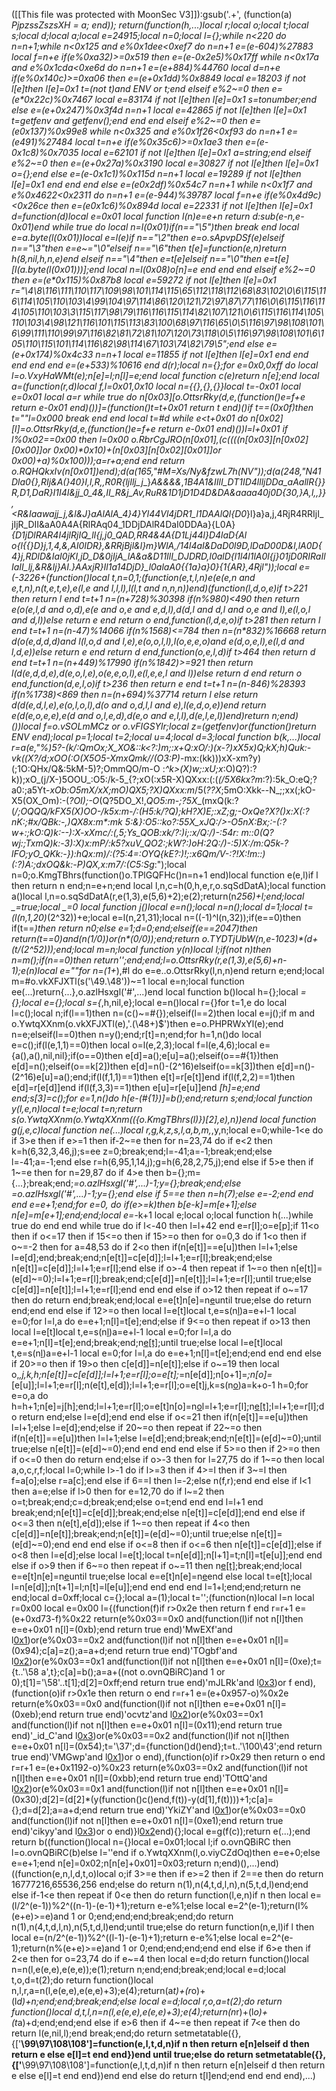  ([[This file was protected with MoonSec V3]]):gsub('.+', (function(a) _PjpzssZszsXH = a; end)); return(function(h,...)local r;local o;local t;local s;local d;local a;local e=24915;local n=0;local l={};while n<220 do n=n+1;while n<0x125 and e%0x1dee<0xef7 do n=n+1 e=(e-604)%27883 local f=n+e if(e%0xa32)>=0x519 then e=(e-0x2e5)%0x17ff while n<0x17a and e%0x1cda<0xe6d do n=n+1 e=(e+884)%44760 local d=n+e if(e%0x140c)>=0xa06 then e=(e+0x1dd)%0x8849 local e=18203 if not l[e]then l[e]=0x1 t=(not t)and _ENV or t;end elseif e%2~=0 then e=(e*0x22c)%0x7467 local e=83174 if not l[e]then l[e]=0x1 s=tonumber;end else e=(e+0x247)%0x3f4d n=n+1 local e=42865 if not l[e]then l[e]=0x1 t=getfenv and getfenv();end end end elseif e%2~=0 then e=(e*0x137)%0x99e8 while n<0x325 and e%0x1f26<0xf93 do n=n+1 e=(e*491)%27484 local t=n+e if(e%0x35c6)>=0x1ae3 then e=(e-0x1c8)%0x7035 local e=62101 if not l[e]then l[e]=0x1 a=string;end elseif e%2~=0 then e=(e+0x27a)%0x3190 local e=30827 if not l[e]then l[e]=0x1 o={};end else e=(e-0x1c1)%0x115d n=n+1 local e=19289 if not l[e]then l[e]=0x1 end end end else e=(e*0x2df)%0x54c7 n=n+1 while n<0x1f7 and e%0x4622<0x2311 do n=n+1 e=(e-944)%39787 local f=n+e if(e%0x4d9c)<0x26ce then e=(e*0x1c6)%0x894d local e=22331 if not l[e]then l[e]=0x1 d=function(d)local e=0x01 local function l(n)e=e+n return d:sub(e-n,e-0x01)end while true do local n=l(0x01)if(n=="\5")then break end local e=a.byte(l(0x01))local e=l(e)if n=="\2"then e=o.sApvpDSf(e)elseif n=="\3"then e=e~="\0"elseif n=="\6"then t[e]=function(e,n)return h(8,nil,h,n,e)end elseif n=="\4"then e=t[e]elseif n=="\0"then e=t[e][l(a.byte(l(0x01)))];end local n=l(0x08)o[n]=e end end end elseif e%2~=0 then e=(e*0x115)%0x87b8 local e=59272 if not l[e]then l[e]=0x1 r="\4\8\116\111\110\117\109\98\101\114\115\65\112\118\112\68\83\102\0\6\115\116\114\105\110\103\4\99\104\97\114\86\120\121\72\97\87\77\116\0\6\115\116\114\105\110\103\3\115\117\98\79\116\116\115\114\82\107\121\0\6\115\116\114\105\110\103\4\98\121\116\101\115\113\83\100\68\97\116\65\0\5\116\97\98\108\101\6\99\111\110\99\97\116\82\81\72\81\107\120\73\118\0\5\116\97\98\108\101\6\105\110\115\101\114\116\82\98\114\67\103\74\82\79\5";end else e=(e+0x174)%0x4c33 n=n+1 local e=11855 if not l[e]then l[e]=0x1 end end end end end e=(e+533)%10616 end d(r);local n={};for e=0x0,0xff do local l=o.VxyHaWMt(e);n[e]=l;n[l]=e;end local function c(e)return n[e];end local a=(function(r,d)local f,l=0x01,0x10 local n={{},{},{}}local t=-0x01 local e=0x01 local a=r while true do n[0x03][o.OttsrRky(d,e,(function()e=f+e return e-0x01 end)())]=(function()t=t+0x01 return t end)()if t==(0x0f)then t=""l=0x000 break end end local t=#d while e<t+0x01 do n[0x02][l]=o.OttsrRky(d,e,(function()e=f+e return e-0x01 end)())l=l+0x01 if l%0x02==0x00 then l=0x00 o.RbrCgJRO(n[0x01],(c((((n[0x03][n[0x02][0x00]]or 0x00)*0x10)+(n[0x03][n[0x02][0x01]]or 0x00)+a)%0x100)));a=r+a;end end return o.RQHQkxIv(n[0x01])end);d(a(165,"#M=Xs/Ny&fzwL7h(NV"));d(a(248,"N41Dla0{},RIj_&A(}40}I,l,R,,R0R{ljIlj_j__}_A&&&&_,_1B4A1&IIlI_DT1ID4llljDDa_aAallR{}}R,D1,DaR}I1I4I&jj_0_4&,II_R&j_Av,RuR&1D1jD1D4D&DA&aaaa40j0D{30,}A,l,,}},<R&Iaawajj_j,&l&J}aAlAlA_4}4}Yl44Vl4jDR1_l1DAAlQl{D0_}l}a}a,j,4RjR4RRIjI_jIjR_DII&aA0A4A{RlRAq04_1DDjDAlR4DaI0DDAa}{L0A}_{D1jDlRAR4I4jlRjIQ_lI{j,j0_QAD,RR4&4A{D1Lj44l}D4laD{Al o{l{{}D}j,1,4,&,AI0IDR},&RRjBjl&l}m}_WlA,/14l4aI&DaD0l9D,lDaD00D&l,lA0D{4}j,RDlD&IaI0jKI,jD_D&0jIjA_lA_&a&D11IlI_DJDRD,l0alD{l1l4l1lA0l{j}01jD0RIRaIlIaII_lj,&R&lj}AI.}AAxjR}Il1a14DjD}__l0alaA0{{1a}a}0}{1{AR},4Rjl_"));local e=(-3226+(function()local t,n=0,1;(function(e,t,l,n)e(e(e,n and e,t,n),n(t,e,t,e),e(l,e and l,l,l),l(l,t and n,n,n))end)(function(l,d,o,e)if t>221 then return l end t=t+1 n=(n+728)%30398 if(n%980)<490 then return e(o(e,l,d and o,d),e(e and o,e and e,d,l),d(d,l and d,l and o,e and l),e(l,o,l and d,l))else return e end return o end,function(l,d,e,o)if t>281 then return l end t=t+1 n=(n-47)%14066 if(n%1568)<=784 then n=(n*832)%16668 return d(o(e,d,d,d)and l(l,o,d and l,e),e(o,o,l,l),l(o,e,e,o)and e(d,o,e,l),e(l,d and l,d,e))else return e end return d end,function(o,e,l,d)if t>464 then return d end t=t+1 n=(n+449)%17990 if(n%1842)>=921 then return l(d(e,d,d,e),d(e,o,l,e),o(e,e,o,l),e(l,e,e,l and l))else return d end return o end,function(d,e,l,o)if t>236 then return e end t=t+1 n=(n-846)%28393 if(n%1738)<869 then n=(n+694)%37714 return l else return d(d(e,d,l,e),e(o,l,o,l),d(o and o,d,l,l and e),l(e,d,o,e))end return e(d(e,o,e,e),e(d and o,l,e,d),d(e,o and e,l,l),d(e,l,e,l))end)return n;end)())local f=o.vSOLmMCz or o.vFIGSYlr;local z=(getfenv)or(function()return _ENV end);local p=1;local t=2;local u=4;local d=3;local function b(k,...)local r=a(e,"%)5?-(k/:QmOx_;X_XO&::k<?:)m;:x+Q:_xO/:)(x-?)xX5x)Q;kX;h_)Quk:-vk((X?/d;xOO(:O(X5O5-XmxQmk//(O3:P)_-mx:(kk)))xX-xm?y)(;1O:QHx/Q&:5kM-5)?;OmmQO/m-O :_^k>(X)w;:xU;x_:O)Q?):?k));xO_(j/X-)5OOU_:O5:/k-5_{?;xO(:x5R-X)QXxx:(:(_(/5X6kx?m_:?):5k_O:eQ;?a0:;a5Yt-_xOb:O5mX/xX;mO)QX5;?X)QXxx:m_/5(_??X_;5mO:Xkk--N_;;xx(;kO-X5(OX_Om):-(_?OI);-O_(Q?5DO_X!,_QO5:m-;?5X__(mxQ(k:?(_/;_OQQQ/kFX5(X)_OO-/_k5x:m-/:(H5:k/?Q)_;_kH?X)E;:xZ;g;-OxQe?X?()x:X(:?nK:;#x/QBk:-,)QX8x:m*:mk 5:&}_:O5::ko?:55X_xJQ:/>-O5nX:_Bx;:-(:?w+:;kO:Q)k:--):X-xXmc/:(,5;Ys_QOB:xk/?:)i;:x/Q:/)-:54r:_ m::0(Q?wj:;TxmQ)k:-3):X)x:mP/:k5?xuV_QO2:;kW?:)oH:_2Q:/)-:5)X:_/m:Q5k-?lFO;yO_QKk:-}):hQx:m)/:(?5:4=_:OYQ{kE?:)!;:x6Qm/V-:?!X:_!m::)(:?)A:;dxOQ&k:-P)QX,x:m7/:(C5:Sg_:");local n=0;o.KmgTBhrs(function()o.TPlGQFHc()n=n+1 end)local function e(e,l)if l then return n end;n=e+n;end local l,n,c=h(0,h,e,r,o.sqSdDatA);local function a()local l,n=o.sqSdDatA(r,e(1,3),e(5,6)+2);e(2);return(n*256)+l;end;local _=true;local _=0 local function j()local e=n();local n=n();local d=1;local t=(l(n,1,20)*(2^32))+e;local e=l(n,21,31);local n=((-1)^l(n,32));if(e==0)then if(t==_)then return n*0;else e=1;d=0;end;elseif(e==2047)then return(t==0)and(n*(1/0))or(n*(0/0));end;return o.TYDTjUbW(n,e-1023)*(d+(t/(2^52)));end;local m=n;local function y(n)local l;if(not n)then n=m();if(n==0)then return'';end;end;l=o.OttsrRky(r,e(1,3),e(5,6)+n-1);e(n)local e=""for n=(1+_),#l do e=e..o.OttsrRky(l,n,n)end return e;end;local m=#o.vkXFJXTl(s('\49.\48'))~=1 local e=n;local function ee(...)return{...},o.azlHsxgl('#',...)end local function b()local h={};local _={};local e={};local s={_,h,nil,e};local e=n()local r={}for t=1,e do local l=c();local n;if(l==1)then n=(c()~=#{});elseif(l==2)then local e=j();if m and o.YwtqXXnm(o.vkXFJXTl(e),'.(\48+)$')then e=o.PHPRWxYl(e);end n=e;elseif(l==0)then n=y();end;r[t]=n;end;for h=1,n()do local e=c();if(l(e,1,1)==0)then local o=l(e,2,3);local f=l(e,4,6);local e={a(),a(),nil,nil};if(o==0)then e[d]=a();e[u]=a();elseif(o==#{1})then e[d]=n();elseif(o==k[2])then e[d]=n()-(2^16)elseif(o==k[3])then e[d]=n()-(2^16)e[u]=a();end;if(l(f,1,1)==1)then e[t]=r[e[t]]end if(l(f,2,2)==1)then e[d]=r[e[d]]end if(l(f,3,3)==1)then e[u]=r[e[u]]end _[h]=e;end end;s[3]=c();for e=1,n()do h[e-(#{1})]=b();end;return s;end;local function y(l,e,n)local t=e;local t=n;return s(o.YwtqXXnm(o.YwtqXXnm(({o.KmgTBhrs(l)})[2],e),n))end local function g(j,e,c)local function ne(...)local r,g,k,z,s,l,a,b,m,_,y,n;local e=0;while-1<e do if 3>e then if e>=1 then if-2~=e then for n=23,74 do if e<2 then k=h(6,32,3,46,j);s=ee z=0;break;end;l=-41;a=-1;break;end;else l=-41;a=-1;end else r=h(6,95,1,14,j);g=h(6,28,2,75,j);end else if 5>e then if 1~=e then for n=29,87 do if 4>e then b={};m={...};break;end;_=o.azlHsxgl('#',...)-1;y={};break;end;else _=o.azlHsxgl('#',...)-1;y={};end else if 5==e then n=h(7);else e=-2;end end end e=e+1;end;for e=0,_ do if(e>=k)then b[e-k]=m[e+1];else n[e]=m[e+1];end;end;local e=_-k+1 local e;local o;local function h(...)while true do end end while true do if l<-40 then l=l+42 end e=r[l];o=e[p];if 11<o then if o<=17 then if 15<=o then if 15>=o then for o=0,3 do if 1<o then if o~=-2 then for a=48,53 do if 2<o then if(n[e[t]]==e[u])then l=l+1;else l=e[d];end;break;end;n[e[t]]=c[e[d]];l=l+1;e=r[l];break;end;else n[e[t]]=c[e[d]];l=l+1;e=r[l];end else if o>-4 then repeat if 1~=o then n[e[t]]=(e[d]~=0);l=l+1;e=r[l];break;end;c[e[d]]=n[e[t]];l=l+1;e=r[l];until true;else c[e[d]]=n[e[t]];l=l+1;e=r[l];end end end else if o>12 then repeat if o~=17 then do return end;break;end;local e=e[t]n[e]=n[e](f(n,e+1,a))until true;else do return end;end end else if 12>=o then local l=e[t]local t,e=s(n[l](f(n,l+1,e[d])))a=e+l-1 local e=0;for l=l,a do e=e+1;n[l]=t[e];end;else if 9<=o then repeat if o>13 then local l=e[t]local t,e=s(n[l](f(n,l+1,e[d])))a=e+l-1 local e=0;for l=l,a do e=e+1;n[l]=t[e];end;break;end;n[e[t]]();until true;else local l=e[t]local t,e=s(n[l](f(n,l+1,e[d])))a=e+l-1 local e=0;for l=l,a do e=e+1;n[l]=t[e];end;end end end else if 20>=o then if 19>o then c[e[d]]=n[e[t]];else if o~=19 then local o,_,j,k,h;n[e[t]]=c[e[d]];l=l+1;e=r[l];o=e[t];_=n[e[d]];n[o+1]=_;n[o]=_[e[u]];l=l+1;e=r[l];n(e[t],e[d]);l=l+1;e=r[l];o=e[t]j,k=s(n[o](f(n,o+1,e[d])))a=k+o-1 h=0;for e=o,a do h=h+1;n[e]=j[h];end;l=l+1;e=r[l];o=e[t]n[o]=n[o](f(n,o+1,a))l=l+1;e=r[l];n[e[t]]();l=l+1;e=r[l];do return end;else l=e[d];end end else if o<=21 then if(n[e[t]]==e[u])then l=l+1;else l=e[d];end;else if 20~=o then repeat if 22~=o then if(n[e[t]]==e[u])then l=l+1;else l=e[d];end;break;end;n[e[t]]=(e[d]~=0);until true;else n[e[t]]=(e[d]~=0);end end end end else if 5>=o then if 2>=o then if o<=0 then do return end;else if o>-3 then for l=27,75 do if 1~=o then local a,o,c,r,f;local l=0;while l>-1 do if l>=3 then if 4>=l then if 3~=l then f=a[o];else r=a[c];end else if 6==l then l=-2;else n(f,r);end end else if l<1 then a=e;else if l>0 then for e=12,70 do if l~=2 then o=t;break;end;c=d;break;end;else o=t;end end end l=l+1 end break;end;n[e[t]]=c[e[d]];break;end;else n[e[t]]=c[e[d]];end end else if o<=3 then n(e[t],e[d]);else if 1~=o then repeat if 4<o then c[e[d]]=n[e[t]];break;end;n[e[t]]=(e[d]~=0);until true;else n[e[t]]=(e[d]~=0);end end end else if o<=8 then if o<=6 then n[e[t]]=c[e[d]];else if o<8 then l=e[d];else local l=e[t];local t=n[e[d]];n[l+1]=t;n[l]=t[e[u]];end end else if o>9 then if 6~=o then repeat if o~=11 then n[e[t]]();break;end;local e=e[t]n[e]=n[e](f(n,e+1,a))until true;else local e=e[t]n[e]=n[e](f(n,e+1,a))end else local t=e[t];local l=n[e[d]];n[t+1]=l;n[t]=l[e[u]];end end end end l=1+l;end;end;return ne end;local d=0xff;local c={};local a=(1);local t='';(function(n)local l=n local r=0x00 local e=0x00 l={(function(f)if r>0x2e then return f end r=r+1 e=(e+0xd73-f)%0x22 return(e%0x03==0x0 and(function(l)if not n[l]then e=e+0x01 n[l]=(0xb);end return true end)'MwEXf'and l[0x1](0x2ef+f))or(e%0x03==0x2 and(function(l)if not n[l]then e=e+0x01 n[l]=(0x94);c[a]=z();a=a+d;end return true end)'TOgbf'and l[0x2](f+0x368))or(e%0x03==0x1 and(function(l)if not n[l]then e=e+0x01 n[l]=(0xe);t={t..'\58 a',t};c[a]=b();a=a+((not o.ovnQBiRC)and 1 or 0);t[1]='\58'..t[1];d[2]=0xff;end return true end)'mJLRk'and l[0x3](f+0x3c0))or f end),(function(o)if r>0x1e then return o end r=r+1 e=(e+0x957-o)%0x2e return(e%0x03==0x0 and(function(l)if not n[l]then e=e+0x01 n[l]=(0xeb);end return true end)'ocvtz'and l[0x2](0x187+o))or(e%0x03==0x1 and(function(l)if not n[l]then e=e+0x01 n[l]=(0x11);end return true end)'_id_C'and l[0x3](o+0x3e3))or(e%0x03==0x2 and(function(l)if not n[l]then e=e+0x01 n[l]=(0x54);t='\37';d={function()d()end};t=t..'\100\43';end return true end)'VMGwp'and l[0x1](o+0x2e6))or o end),(function(o)if r>0x29 then return o end r=r+1 e=(e+0x1192-o)%0x23 return(e%0x03==0x2 and(function(l)if not n[l]then e=e+0x01 n[l]=(0xbb);end return true end)'TOttQ'and l[0x2](0x123+o))or(e%0x03==0x1 and(function(l)if not n[l]then e=e+0x01 n[l]=(0x30);d[2]=(d[2]*(y(function()c()end,f(t))-y(d[1],f(t))))+1;c[a]={};d=d[2];a=a+d;end return true end)'YkiZY'and l[0x1](o+0xf8))or(e%0x03==0x0 and(function(l)if not n[l]then e=e+0x01 n[l]=(0xe1);end return true end)'cikyy'and l[0x3](o+0x3d8))or o end)}l[0x2](0x1289)end){};local e=g(f(c));return e(...);end return b((function()local n={}local e=0x01;local l;if o.ovnQBiRC then l=o.ovnQBiRC(b)else l=''end if o.YwtqXXnm(l,o.viyCZdOq)then e=e+0;else e=e+1;end n[e]=0x02;n[n[e]+0x01]=0x03;return n;end)(),...)end)((function(e,n,l,d,t,o)local o;if 3>=e then if e>=2 then if 2==e then do return 16777216,65536,256 end;else do return n(1),n(4,t,d,l,n),n(5,t,d,l)end;end else if-1<e then repeat if 0<e then do return function(l,e,n)if n then local e=(l/2^(e-1))%2^((n-1)-(e-1)+1);return e-e%1;else local e=2^(e-1);return(l%(e+e)>=e)and 1 or 0;end;end;end;break;end;do return n(1),n(4,t,d,l,n),n(5,t,d,l)end;until true;else do return function(n,e,l)if l then local e=(n/2^(e-1))%2^((l-1)-(e-1)+1);return e-e%1;else local e=2^(e-1);return(n%(e+e)>=e)and 1 or 0;end;end;end;end end else if 6>e then if 2<e then for o=23,74 do if e~=4 then local e=d;do return function()local n=n(l,e(e,e),e(e,e));e(1);return n;end;end;break;end;local e=d;local t,o,d=t(2);do return function()local n,l,r,a=n(l,e(e,e),e(e,e)+3);e(4);return(a*t)+(r*o)+(l*d)+n;end;end;break;end;else local e=d;local r,o,a=t(2);do return function()local d,t,l,n=n(l,e(e,e),e(e,e)+3);e(4);return(n*r)+(l*o)+(t*a)+d;end;end;end else if e>6 then if 4~=e then repeat if 7<e then do return l(e,nil,l);end break;end;do return setmetatable({},{['__\99\97\108\108']=function(e,l,t,d,n)if n then return e[n]elseif d then return e else e[l]=t end end})end until true;else do return setmetatable({},{['__\99\97\108\108']=function(e,l,t,d,n)if n then return e[n]elseif d then return e else e[l]=t end end})end end else do return t[l]end;end end end end),...)

